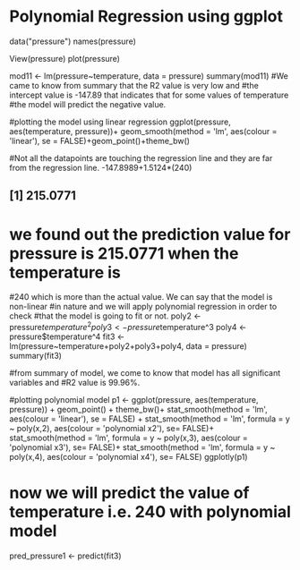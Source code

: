 # Polynomial Regression using ggplot

data("pressure")
names(pressure)

View(pressure)
plot(pressure)

mod11 <- lm(pressure~temperature, data = pressure) 
summary(mod11)
#We came to know from summary that the R2 value is very low and 
#the intercept value is -147.89 that indicates that for some values of temperature 
#the model will predict the negative value.

#plotting the model using linear regression
ggplot(pressure, aes(temperature, pressure))+
  geom_smooth(method = 'lm', aes(colour = 'linear'), se = FALSE)+geom_point()+theme_bw()

#Not all the datapoints are touching the regression line and they are far from the regression line.
-147.8989+1.5124*(240)
## [1] 215.0771

# we found out the prediction value for pressure is 215.0771 when the temperature is 
#240 which is more than the actual value. We can say that the model is non-linear 
#in nature and we will apply polynomial regression in order to check
#that the model is going to fit or not.
poly2 <- pressure$temperature^2 
poly3 <- pressure$temperature^3 
poly4 <- pressure$temperature^4
fit3 <- lm(pressure~temperature+poly2+poly3+poly4, data = pressure)
summary(fit3)

#from summary of model, we come to know that model has all significant variables and
#R2 value is 99.96%.

#plotting polynomial model
p1 <- ggplot(pressure, aes(temperature, pressure)) + geom_point() + theme_bw()+
  stat_smooth(method = 'lm', aes(colour = 'linear'), se = FALSE) +
  stat_smooth(method = 'lm', formula = y ~ poly(x,2), aes(colour = 'polynomial x2'), se= FALSE)+
  stat_smooth(method = 'lm', formula = y ~ poly(x,3), aes(colour = 'polynomial x3'), se= FALSE)+
  stat_smooth(method = 'lm', formula = y ~ poly(x,4), aes(colour = 'polynomial x4'), se= FALSE)
ggplotly(p1)

# now we will predict the value of temperature i.e. 240 with polynomial model
pred_pressure1 <- predict(fit3)
